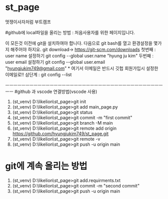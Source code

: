 # st_page
멋쟁이사자처럼 부트캠프

#github에 local파일을 올리는 방법 : 처음사용자를 위한 페이지입니다. 

이 모든것 이전에 git을 설치하여야 합니다. 
다음으로 git bash를 열고 환경설정을 몇가지 해주어야 하지요.
git download-> https://git-scm.com/downloads
첫번째 : user name 설정하기 
        git config --global user.name "hyung ju kim"
두번째 : user email 설정하기 
        git config --global user.email "hyungjukim749@gmail.com"
          * 여기서 이메일은 반드시 깃헙 회원가입시 설정한 이메일로!!
삼단계 : git config --list  


ㅡㅡㅡㅡㅡㅡㅡㅡㅡㅡㅡㅡㅡㅡㅡㅡㅡㅡㅡㅡㅡㅡㅡㅡㅡㅡㅡㅡㅡㅡㅡㅡㅡㅡㅡㅡㅡㅡㅡㅡㅡ
#github 과 vscode 연결방법(vscode 사용)
 1) (st_venv) D:\likelion\st_page>git init
 2) (st_venv) D:\likelion\st_page>git add main_page.py
 3) (st_venv) D:\likelion\st_page>git status
 4) (st_venv) D:\likelion\st_page>git commit -m "first commit"
 5) (st_venv) D:\likelion\st_page>git branch -M main
 6) (st_venv) D:\likelion\st_page>git remote add origin https://github.com/hyungjukim749/st_page.git
 7) (st_venv) D:\likelion\st_page>git remote -v
 8) (st_venv) D:\likelion\st_page>git push -u origin main



# git에 계속 올리는 방법
  1) (st_venv) D:\likelion\st_page>git add.requirments.txt
  2) (st_venv) D:\likelion\st_page>git commit -m "second commit"
  3) (st_venv) D:\likelion\st_page>git push -u origin main

